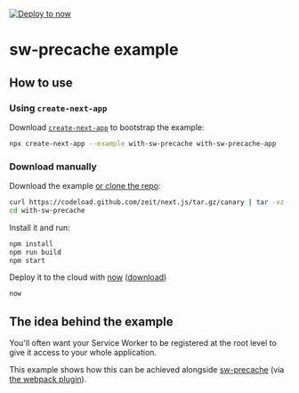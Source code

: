 [![Deploy to now](https://deploy.now.sh/static/button.svg)](https://deploy.now.sh/?repo=https://github.com/zeit/next.js/tree/master/examples/with-sw-precache)

# sw-precache example

## How to use

### Using `create-next-app`

Download [`create-next-app`](https://github.com/segmentio/create-next-app) to bootstrap the example:

```bash
npx create-next-app --example with-sw-precache with-sw-precache-app
```

### Download manually

Download the example [or clone the repo](https://github.com/zeit/next.js):

```bash
curl https://codeload.github.com/zeit/next.js/tar.gz/canary | tar -xz --strip=2 next.js-canary/examples/with-sw-precache
cd with-sw-precache
```

Install it and run:

```bash
npm install
npm run build
npm start
```

Deploy it to the cloud with [now](https://zeit.co/now) ([download](https://zeit.co/download))

```bash
now
```

## The idea behind the example

You'll often want your Service Worker to be registered at the root level to give it access to your whole application.

This example shows how this can be achieved alongside [sw-precache](https://github.com/GoogleChrome/sw-precache) (via [the webpack plugin](https://github.com/goldhand/sw-precache-webpack-plugin)).
